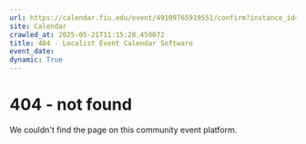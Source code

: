 ```yaml
---
url: https://calendar.fiu.edu/event/49109765919551/confirm?instance_id=49109765953365&return=https%3A%2F%2Fcalendar.fiu.edu%2Fcalendar%3Fevent_types%255B%255D%3D121719
site: Calendar
crawled_at: 2025-05-21T11:15:28.450072
title: 404 - Localist Event Calendar Software
event_date: 
dynamic: True
---
```


# 404 - not found
We couldn't find the page on this community event platform.
